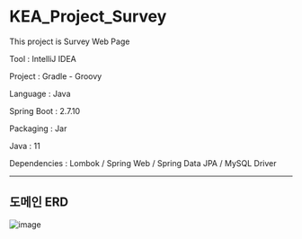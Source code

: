 # KEA_Project_Survey

This project is Survey Web Page


Tool : IntelliJ IDEA

Project : Gradle - Groovy

Language : Java

Spring Boot : 2.7.10

Packaging : Jar

Java : 11

Dependencies : Lombok / Spring Web / Spring Data JPA / MySQL Driver


***

## 도메인 ERD

![image](https://user-images.githubusercontent.com/82303989/230872566-dbb2f04d-3b3c-4471-8cd0-3c325d7dfcaa.png)

